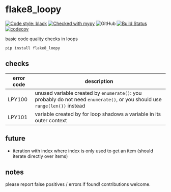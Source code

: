 # flake8_loopy
[![Code style: black](https://img.shields.io/badge/code%20style-black-000000.svg)](https://github.com/psf/black) [![Checked with mypy](http://www.mypy-lang.org/static/mypy_badge.svg)](http://mypy-lang.org/) ![GitHub](https://img.shields.io/github/license/bdscharf/flake8_loopy) [![Build Status](https://www.travis-ci.com/bdscharf/flake8_loopy.svg?branch=main)](https://www.travis-ci.com/bdscharf/flake8_loopy) [![codecov](https://codecov.io/gh/bdscharf/flake8_loopy/branch/main/graph/badge.svg?token=NKEANWPS8P)](https://codecov.io/gh/bdscharf/flake8_loopy)

basic code quality checks in loops

```pip install flake8_loopy```

## checks
| error code      | description |
| ----------- | ----------- |
| LPY100      | unused variable created by ```enumerate()```: you probably do not need ```enumerate()```, or you should use ```range(len())``` instead      |
| LPY101      | variable created by for loop shadows a variable in its outer context                                                                        |

## future
- iteration with index where index is only used to get an item (should iterate directly over items)


## notes
please report false positives / errors if found! contributions welcome.
